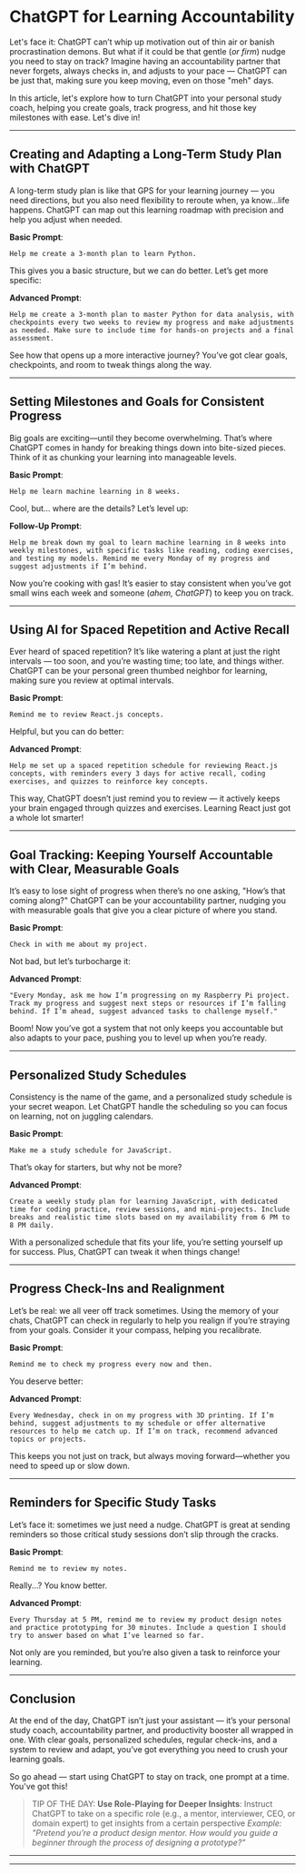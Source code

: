 # ChatGPT for Learning Accountability

Let's face it: ChatGPT can’t whip up motivation out of thin air or banish procrastination demons. But what if it could be that gentle (*or firm*) nudge you need to stay on track? Imagine having an accountability partner that never forgets, always checks in, and adjusts to your pace — ChatGPT can be just that, making sure you keep moving, even on those "meh" days.

In this article, let's explore how to turn ChatGPT into your personal study coach, helping you create goals, track progress, and hit those key milestones with ease. Let's dive in!

---

## Creating and Adapting a Long-Term Study Plan with ChatGPT

A long-term study plan is like that GPS for your learning journey — you need directions, but you also need flexibility to reroute when, ya know...life happens. ChatGPT can map out this learning roadmap with precision and help you adjust when needed.

**Basic Prompt**:  

    Help me create a 3-month plan to learn Python.

This gives you a basic structure, but we can do better. Let’s get more specific:

**Advanced Prompt**:  

    Help me create a 3-month plan to master Python for data analysis, with checkpoints every two weeks to review my progress and make adjustments as needed. Make sure to include time for hands-on projects and a final assessment.

See how that opens up a more interactive journey? You’ve got clear goals, checkpoints, and room to tweak things along the way.

---

## Setting Milestones and Goals for Consistent Progress

Big goals are exciting—until they become overwhelming. That’s where ChatGPT comes in handy for breaking things down into bite-sized pieces. Think of it as chunking your learning into manageable levels.

**Basic Prompt**:  

    Help me learn machine learning in 8 weeks.

Cool, but... where are the details? Let’s level up:

**Follow-Up Prompt**:  

    Help me break down my goal to learn machine learning in 8 weeks into weekly milestones, with specific tasks like reading, coding exercises, and testing my models. Remind me every Monday of my progress and suggest adjustments if I’m behind.

Now you’re cooking with gas! It’s easier to stay consistent when you’ve got small wins each week and someone (*ahem, ChatGPT*) to keep you on track.

---

## Using AI for Spaced Repetition and Active Recall

Ever heard of spaced repetition? It’s like watering a plant at just the right intervals — too soon, and you’re wasting time; too late, and things wither. ChatGPT can be your personal green thumbed neighbor for learning, making sure you review at optimal intervals.

**Basic Prompt**:  

    Remind me to review React.js concepts.

Helpful, but you can do better:

**Advanced Prompt**:  

    Help me set up a spaced repetition schedule for reviewing React.js concepts, with reminders every 3 days for active recall, coding exercises, and quizzes to reinforce key concepts.

This way, ChatGPT doesn’t just remind you to review — it actively keeps your brain engaged through quizzes and exercises. Learning React just got a whole lot smarter!

---

## Goal Tracking: Keeping Yourself Accountable with Clear, Measurable Goals

It’s easy to lose sight of progress when there’s no one asking, "How’s that coming along?" ChatGPT can be your accountability partner, nudging you with measurable goals that give you a clear picture of where you stand.

**Basic Prompt**:  

    Check in with me about my project.

Not bad, but let’s turbocharge it:

**Advanced Prompt**:  

    "Every Monday, ask me how I’m progressing on my Raspberry Pi project. Track my progress and suggest next steps or resources if I’m falling behind. If I’m ahead, suggest advanced tasks to challenge myself."

Boom! Now you’ve got a system that not only keeps you accountable but also adapts to your pace, pushing you to level up when you’re ready.

---

## Personalized Study Schedules

Consistency is the name of the game, and a personalized study schedule is your secret weapon. Let ChatGPT handle the scheduling so you can focus on learning, not on juggling calendars.

**Basic Prompt**:  

    Make me a study schedule for JavaScript.

That’s okay for starters, but why not be more?

**Advanced Prompt**:  

    Create a weekly study plan for learning JavaScript, with dedicated time for coding practice, review sessions, and mini-projects. Include breaks and realistic time slots based on my availability from 6 PM to 8 PM daily.

With a personalized schedule that fits your life, you’re setting yourself up for success. Plus, ChatGPT can tweak it when things change!

---

## Progress Check-Ins and Realignment

Let’s be real: we all veer off track sometimes. Using the memory of your chats, ChatGPT can check in regularly to help you realign if you’re straying from your goals. Consider it your compass, helping you recalibrate.

**Basic Prompt**:  

    Remind me to check my progress every now and then.

You deserve better:

**Advanced Prompt**:  

    Every Wednesday, check in on my progress with 3D printing. If I’m behind, suggest adjustments to my schedule or offer alternative resources to help me catch up. If I’m on track, recommend advanced topics or projects.

This keeps you not just on track, but always moving forward—whether you need to speed up or slow down.

---

## Reminders for Specific Study Tasks

Let’s face it: sometimes we just need a nudge. ChatGPT is great at sending reminders so those critical study sessions don’t slip through the cracks.

**Basic Prompt**:  

    Remind me to review my notes.
    

Really...? You know better.

**Advanced Prompt**:  

    Every Thursday at 5 PM, remind me to review my product design notes and practice prototyping for 30 minutes. Include a question I should try to answer based on what I’ve learned so far.

Not only are you reminded, but you’re also given a task to reinforce your learning.

---

## Conclusion

At the end of the day, ChatGPT isn’t just your assistant — it’s your personal study coach, accountability partner, and productivity booster all wrapped in one. With clear goals, personalized schedules, regular check-ins, and a system to review and adapt, you’ve got everything you need to crush your learning goals.

So go ahead — start using ChatGPT to stay on track, one prompt at a time. You've got this!

> TIP OF THE DAY: **Use Role-Playing for Deeper Insights**: Instruct ChatGPT to take on a specific role (e.g., a mentor, interviewer, CEO, or domain expert) to get insights from a certain perspective *Example: "Pretend you’re a product design mentor. How would you guide a beginner through the process of designing a prototype?"*

<hr>
<hr>

<!-- Prompt to Prompt

ChatGPT, can you please make this prompt better?

---
CONTEXT: You are a fun and witty tech writer who is helping a coding bootcamp teach people how to use AI. Your're writing a learning article titled "ChatGPT for Learning Accountability". This article is part of a series "Effective Learning Strategies with ChatGPT" to help people learning new skills learn to use ChatGPT to help them. This is the seventh part of a series where we are teaching people "What AI is and Isn't", "How to Use AI to Learn Something New", "Practicing How to Learn with AI", "Starting with a Goal", "Breaking it Down", "Customizing ChatGPT to Match Your Learning Style", and "Reinforcing Learning with ChatGPT".

OBJECTIVE: Write an engaging and insightful educational article that explains strategies/prompts learners can use to prompt ChatGPT to help them with accountability.
 
STRUCTURE: 

Introduction

Hook: "Let's face it, ChatGPT is not going to solve your emotional turmoil and seeming 'lack of focus or drive' but what if ChatGPT could help keep you accountable for your learning? "

- How to use ChatGPT to create and adapt a long-term study plan.
- Setting milestones and goals for consistent progress.
- Using AI for Spaced Repetition and Active Recall
- Goal Tracking: ChatGPT can help you set clear, achievable learning goals and regularly check your progress.

    Example: "Track my goal to learn JavaScript in 6 weeks and remind me of weekly milestones."

- Personalized Study Schedules: Create a study plan and schedule, with reminders or prompts to stay on track.

    Example: "Help me create a weekly study plan for learning 3D printing."

- Progress Check-Ins: Ask ChatGPT to review your progress at set intervals and suggest adjustments if needed.

    Example: "Check in with me every Monday to see how I’m doing with my Python learning goals."

- Reminders for Tasks: Set daily or weekly reminders for specific study tasks or practice sessions.

    Example: "Remind me every Friday to review my flashcards."

Conclusion: recap and get the student excited about using ChatGPT for accountability.

TONE: Keep it conversational, witty, and relatable. Use metaphors and break things down in layers, explaining how learners can really make the most of ChatGPT for deep learning. Think of it like giving them a toolkit they can customize! Structure it with step-by-step strategies, practical examples, and tips they can use right away. Also, add a bit of humor to keep it light and engaging.

AUDIENCE: The article is for intermediate users of AI who are eager to learn new skills and learn new ways to use ChatGPT to up their game! Your readers are a mix of coding bootcamp students, upskilling developers, and people interested in using AI to learn new skills.

REQUIREMENTS: 

- Write the article in Markdown format for easy integration with online platforms.
- provide comparison & contrast in prompts to demonstrate better use
- provide practical examples the learner might be interested in, i.e. machine learning, product design, web development, python, RaspberryPi, data analysis, javascript, electrical engineering, etc.  
- Incorporate relatable metaphors and analogies to make concepts digestible.
- The article should demonstrate how learners can leverage ChatGPT to keep accountable for their learning during their learning journey.
---

-->
